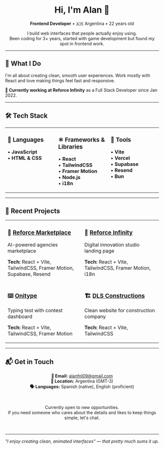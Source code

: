 
<div align="center">

# Hi, I'm Alan 👋

<p>
  <strong>Frontend Developer</strong> • 🇦🇷 Argentina • 22 years old
</p>

<p>
  I build web interfaces that people actually enjoy using.<br>
  Been coding for 3+ years, started with game development but found my spot in frontend work.
</p>

</div>

---

## 💼 What I Do

I'm all about creating clean, smooth user experiences. Work mostly with React and love making things feel fast and responsive.

**🏢 Currently working at Reforce Infinity** as a Full Stack Developer since Jan 2022.

---

## 🛠️ Tech Stack

<table width="100%">
<tr>
<td valign="top" width="33%">

### 📝 Languages
• **JavaScript**  
• **HTML & CSS**

</td>
<td valign="top" width="34%">

### ⚛️ Frameworks & Libraries
• **React**  
• **TailwindCSS**  
• **Framer Motion**  
• **Node.js**  
• **i18n**

</td>
<td valign="top" width="33%">

### 🔧 Tools
• **Vite**  
• **Vercel**  
• **Supabase**  
• **Resend**  
• **Bun**

</td>
</tr>
</table>

---

## 🚀 Recent Projects

<table>
<tr>
<td width="50%">

### 🛒 [Reforce Marketplace](https://ref-mktplace-test2.vercel.app/)
AI-powered agencies marketplace

**Tech:** React + Vite, TailwindCSS, Framer Motion, Supabase, Resend

</td>
<td width="50%">

### 🏢 [Reforce Infinity](https://reforceinfinity.com)
Digital innovation studio landing page

**Tech:** React + Vite, TailwindCSS, Framer Motion, i18n

</td>
</tr>
<tr>
<td width="50%">

### ⌨️ [Onitype](https://typing-test-dev.vercel.app)
Typing test with contest dashboard

**Tech:** React + Vite, TailwindCSS, Framer Motion

</td>
<td width="50%">

### 🏗️ [DLS Constructions](https://dlsconstructions.com)
Clean website for construction company

**Tech:** React + Vite, TailwindCSS

</td>
</tr>
</table>

---

## 📬 Get in Touch

<div align="center">

**📧 Email:** [alanfnl09@gmail.com](mailto:alanfnl09@gmail.com)  
**📍 Location:** Argentina (GMT-3)  
**🗣️ Languages:** Spanish (native), English (proficient)

<br>

Currently open to new opportunities.<br>
If you need someone who cares about the details and likes to keep things simple, let's chat.

<br>

---

<em>"I enjoy creating clean, animated interfaces" — that pretty much sums it up.</em>

</div>
